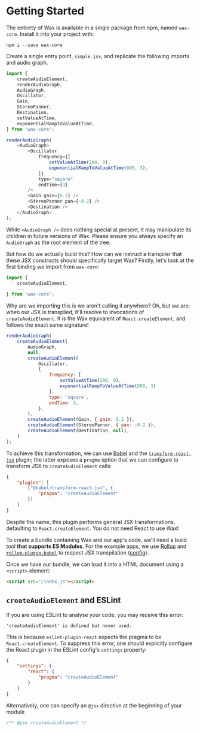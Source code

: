 # Getting Started

The entirety of Wax is available in a single package from npm, named `wax-core`. Install it into your project with:

```shell
npm i --save wax-core
```

Create a single entry point, `simple.jsx`, and replicate the following imports and audio graph.

```js
import {
    createAudioElement,
    renderAudioGraph,
    AudioGraph,
    Oscillator,
    Gain,
    StereoPanner,
    Destination,
    setValueAtTime,
    exponentialRampToValueAtTime,
} from 'wax-core';

renderAudioGraph(
    <AudioGraph>
        <Oscillator
            frequency={[
                setValueAtTime(200, 0),
                exponentialRampToValueAtTime(800, 3),
            ]}
            type="square"
            endTime={3}
        />
        <Gain gain={0.2} />
        <StereoPanner pan={-0.2} />
        <Destination />
    </AudioGraph>
);
```

While `<AudioGraph />` does nothing special at present, it may manipulate its children in future versions of Wax. Please ensure you always specify an `AudioGraph` as the root element of the tree.

But how do we actually build this? How can we instruct a transpiler that these JSX constructs should specifically target Wax? Firstly, let's look at the first binding we import from `wax-core`:

```js
import {
    createAudioElement,
    ...
} from 'wax-core';
```

Why are we importing this is we aren't calling it anywhere? Oh, but we are; when our JSX is transpiled, it'll resolve to invocations of `createAudioElement`. It is the Wax equivalent of `React.createElement`, and follows the exact same signature!

```js
renderAudioGraph(
    createAudioElement(
        AudioGraph,
        null,
        createAudioElement(
            Oscillator,
            {
                frequency: [
                    setValueAtTime(200, 0),
                    exponentialRampToValueAtTime(800, 3)
                ],
                type: 'square',
                endTime: 3,
            },
        ),
        createAudioElement(Gain, { gain: 0.2 }),
        createAudioElement(StereoPanner, { pan: -0.2 }),
        createAudioElement(Destination, null),
    )
);
```

To achieve this transformation, we can use [Babel](https://babeljs.io) and the [`transform-react-jsx`](https://babeljs.io/docs/en/babel-plugin-transform-react-jsx) plugin; the latter exposes a `pragma` option that we can configure to transform JSX to `createAudioElement` calls:

```json
{
    "plugins": [
        ["@babel/transform-react-jsx", {
            "pragma": "createAudioElement"
        }]
    ]
}
```

Despite the name, this plugin performs general JSX transformations, defaulting to `React.createElement`. You do not need React to use Wax!

To create a bundle containing Wax and our app's code, we'll need a build tool **that supports ES Modules**. For the example apps, we use [Rollup](https://rollupjs.org/) and [`rollup-plugin-babel`](https://github.com/rollup/rollup-plugin-babel) to respect JSX transpilation ([config](https://github.com/jamesseanwright/wax/blob/master/rollup.config.js)).

Once we have our bundle, we can load it into a HTML document using a `<script>` element:

```html
<script src="/index.js"></script>
```

## `createAudioElement` and ESLint

If you are using ESLint to analyse your code, you may receive this error:

```
'createAudioElement' is defined but never used.
```

This is because `eslint-plugin-react` expects the pragma to be `React.createElement`. To suppress this error, one should explicitly configure the React plugin in the ESLint config's `settings` property:

```json
{
    "settings": {
        "react": {
            "pragma": "createAudioElement"
        }
    }
}
```

Alternatively, one can specify an `@jsx` directive at the beginning of your module

```js
/** @jsx createAudioElement */
```

